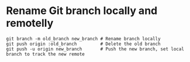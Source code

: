 # Rename Git branch locally and remotelly

```shell
git branch -m old_branch new_branch # Rename branch locally    
git push origin :old_branch         # Delete the old branch    
git push -u origin new_branch       # Push the new branch, set local branch to track the new remote
```
